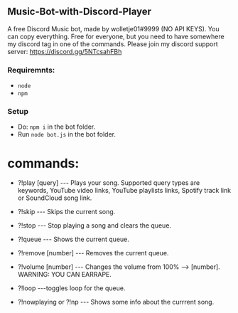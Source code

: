 ## Music-Bot-with-Discord-Player
A free Discord Music bot, made by wolletje01#9999 (NO API KEYS). You can copy everything. Free for everyone, but you need to have somewhere my discord tag in one of the commands.
Please join my discord support server:
https://discord.gg/5NTcsahFBh

### Requiremnts:
* `node`
* `npm`

### Setup
* Do: `npm i` in the bot folder.
* Run `node bot.js` in the bot folder.

# commands:

* ?!play [query] --- Plays your song. Supported query types are keywords, YouTube video links, YouTube playlists links, Spotify track link or SoundCloud song link.

* ?!skip --- Skips the current song.

* ?!stop --- Stop playing a song and clears the queue.

* ?!queue --- Shows the current queue.

* ?!remove [number] --- Removes the current queue.

* ?!volume [number] --- Changes the volume from 100% --> [number]. WARNING: YOU CAN EARRAPE.

* ?!loop ---toggles loop for the queue.

* ?!nowplaying or ?!np --- Shows some info about the currrent song.
